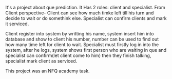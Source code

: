 It's a project about que prediction. It Has 2 roles: client and specialist. From Client perspective- Client can see how much timke left till his turn and decide to wait or do somethink else. Specialist can confirm clients and mark it serviced.

Client register into system by writting his name, system insert him into database and show to client his number, number can be used to find out how many time left for client to wait. Specialist must firstly log in into the system, after he logs, system shows first person who are waiting in que and specialist can confirm(let client come to him) then they finish talking, specialist mark client as serviced.

This project was an NFQ academy task.


